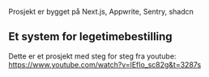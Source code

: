 Prosjekt er bygget på Next.js, Appwrite, Sentry, shadcn

## Et system for legetimebestilling

Dette er et prosjekt med steg for steg fra youtube: https://www.youtube.com/watch?v=lEflo_sc82g&t=3287s
